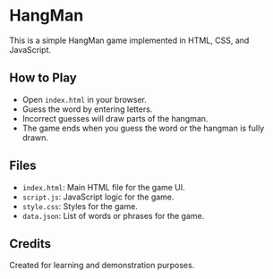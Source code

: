 # HangMan

This is a simple HangMan game implemented in HTML, CSS, and JavaScript.

## How to Play
- Open `index.html` in your browser.
- Guess the word by entering letters.
- Incorrect guesses will draw parts of the hangman.
- The game ends when you guess the word or the hangman is fully drawn.

## Files
- `index.html`: Main HTML file for the game UI.
- `script.js`: JavaScript logic for the game.
- `style.css`: Styles for the game.
- `data.json`: List of words or phrases for the game.

## Credits
Created for learning and demonstration purposes.

